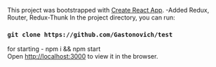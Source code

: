 This project was bootstrapped with [Create React App](https://github.com/facebook/create-react-app).
-Added Redux, Router, Redux-Thunk
In the project directory, you can run:

### `git clone https://github.com/Gastonovich/test`

for starting - npm i && npm start </br>
Open [http://localhost:3000](http://localhost:3000) to view it in the browser.

